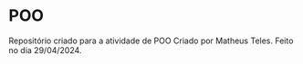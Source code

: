 # POO
Repositório criado para a atividade de POO
Criado por Matheus Teles.
Feito no dia 29/04/2024.
